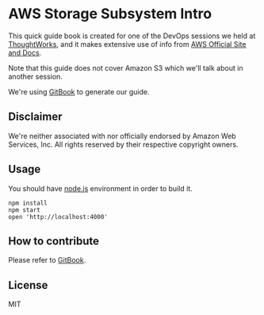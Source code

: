 # AWS Storage Subsystem Intro

This quick guide book is created for one of the DevOps sessions we held at [ThoughtWorks](http://www.thoughtworks.com/), and it makes extensive use of info from [AWS Official Site and Docs](http://aws.amazon.com/).

Note that this guide does not cover Amazon S3 which we'll talk about in another session.

We're using [GitBook](https://github.com/GitbookIO/gitbook) to generate our guide.

## Disclaimer

We're neither associated with nor officially endorsed by Amazon Web Services, Inc. All rights reserved by their respective copyright owners.

## Usage

You should have [node.js](http://nodejs.org/) environment in order to build it.

```shell
npm install
npm start
open 'http://localhost:4000'
```

## How to contribute

Please refer to [GitBook](https://github.com/GitbookIO/gitbook).

## License

MIT